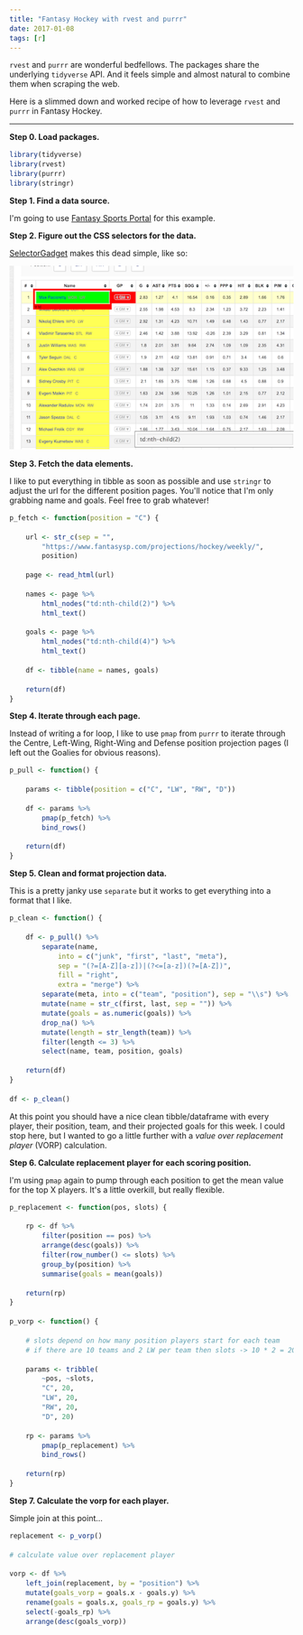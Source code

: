 ```yaml
---
title: "Fantasy Hockey with rvest and purrr"
date: 2017-01-08
tags: [r]
---
```


`rvest` and `purrr` are wonderful bedfellows. The packages share the underlying `tidyverse` API. And it feels simple and almost natural to combine them when scraping the web.

Here is a slimmed down and worked recipe of how to leverage `rvest` and `purrr` in Fantasy Hockey.

***

**Step 0. Load packages.**

``` r
library(tidyverse)
library(rvest)
library(purrr)
library(stringr)
```

**Step 1. Find a data source.**

I'm going to use [Fantasy Sports Portal](https://www.fantasysp.com/projections/hockey/weekly/) for this example.

**Step 2. Figure out the CSS selectors for the data.**

[SelectorGadget](http://selectorgadget.com/) makes this dead simple, like so:

![](/assets/img/vorp_hockey.png)

**Step 3. Fetch the data elements.**

I like to put everything in tibble as soon as possible and use `stringr` to adjust the url for the different position pages. You'll notice that I'm only grabbing name and goals. Feel free to grab whatever!

``` r
p_fetch <- function(position = "C") {
    
    url <- str_c(sep = "", 
        "https://www.fantasysp.com/projections/hockey/weekly/",
        position)
    
    page <- read_html(url)
    
    names <- page %>%
        html_nodes("td:nth-child(2)") %>% 
        html_text()
    
    goals <- page %>% 
        html_nodes("td:nth-child(4)") %>% 
        html_text()
    
    df <- tibble(name = names, goals)
    
    return(df)
}
```  

**Step 4. Iterate through each page.**

Instead of writing a for loop, I like to use `pmap` from `purrr` to iterate through the Centre, Left-Wing, Right-Wing and Defense position projection pages (I left out the Goalies for obvious reasons).

``` r
p_pull <- function() {
    
    params <- tibble(position = c("C", "LW", "RW", "D"))
    
    df <- params %>% 
        pmap(p_fetch) %>% 
        bind_rows()

    return(df)
}
```  

**Step 5. Clean and format projection data.**

This is a pretty janky use `separate` but it works to get everything into a format that I like.

``` r
p_clean <- function() {
    
    df <- p_pull() %>% 
        separate(name, 
            into = c("junk", "first", "last", "meta"), 
            sep = "(?=[A-Z][a-z])|(?<=[a-z])(?=[A-Z])",
            fill = "right", 
            extra = "merge") %>% 
        separate(meta, into = c("team", "position"), sep = "\\s") %>% 
        mutate(name = str_c(first, last, sep = "")) %>% 
        mutate(goals = as.numeric(goals)) %>% 
        drop_na() %>% 
        mutate(length = str_length(team)) %>% 
        filter(length <= 3) %>% 
        select(name, team, position, goals)
    
    return(df)
}

df <- p_clean()
```  

At this point you should have a nice clean tibble/dataframe with every player, their position, team, and their projected goals for this week. I could stop here, but I wanted to go a little further with a *value over replacement player* (VORP) calculation.

**Step 6. Calculate replacement player for each scoring position.**

I'm using `pmap` again to pump through each position to get the mean value for the top X players. It's a little overkill, but really flexible.

``` r
p_replacement <- function(pos, slots) {
    
    rp <- df %>% 
        filter(position == pos) %>% 
        arrange(desc(goals)) %>% 
        filter(row_number() <= slots) %>% 
        group_by(position) %>% 
        summarise(goals = mean(goals))
    
    return(rp)
}

p_vorp <- function() {
    
    # slots depend on how many position players start for each team
    # if there are 10 teams and 2 LW per team then slots -> 10 * 2 = 20
    
    params <- tribble(
        ~pos, ~slots,
        "C", 20,
        "LW", 20, 
        "RW", 20, 
        "D", 20)
    
    rp <- params %>% 
        pmap(p_replacement) %>% 
        bind_rows()
    
    return(rp)
}
```  

**Step 7. Calculate the vorp for each player.**

Simple join at this point...

``` r
replacement <- p_vorp()

# calculate value over replacement player

vorp <- df %>% 
    left_join(replacement, by = "position") %>% 
    mutate(goals_vorp = goals.x - goals.y) %>% 
    rename(goals = goals.x, goals_rp = goals.y) %>% 
    select(-goals_rp) %>% 
    arrange(desc(goals_vorp))
```
